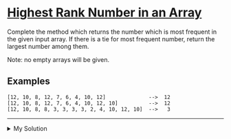 # [Highest Rank Number in an Array](https://www.codewars.com/kata/5420fc9bb5b2c7fd57000004)

Complete the method which returns the number which is most frequent in the given input array. If there is a tie for most
frequent number, return the largest number among them.

Note: no empty arrays will be given.

## Examples

    [12, 10, 8, 12, 7, 6, 4, 10, 12]              -->  12
    [12, 10, 8, 12, 7, 6, 4, 10, 12, 10]          -->  12
    [12, 10, 8, 8, 3, 3, 3, 3, 2, 4, 10, 12, 10]  -->   3

---

<details><summary>My Solution</summary>

```js
function highestRank(arr) {
  const dict = {}
  let highestCount = 0
  let highestNumb = arr[0]

  arr.forEach(v => {
    if (dict[v]) {
      dict[v]++
    } else {
      dict[v] = 1
    }

    if (dict[v] > highestCount || (dict[v] === highestCount && v > highestNumb)) {
      highestCount = dict[v]
      highestNumb = v
    }
  })

  return highestNumb
}
```

</details>
